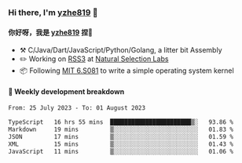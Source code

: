 ### Hi there, I'm [yzhe819](https://github.com/yzhe819) 👋

#### 你好呀，我是 [yzhe819](https://github.com/yzhe819) 捏👋

- :hammer_and_pick: C/Java/Dart/JavaScript/Python/Golang, a litter bit Assembly
- :pencil2: Working on [RSS3](https://github.com/NaturalSelectionLabs/RSS3) at [Natural Selection Labs](https://github.com/NaturalSelectionLabs)
- 📦 Following [MIT 6.S081](https://pdos.csail.mit.edu/6.S081/2020/) to write a simple operating system kernel



#### 📝 Weekly development breakdown

<!--START_SECTION:waka-->

```txt
From: 25 July 2023 - To: 01 August 2023

TypeScript   16 hrs 55 mins  ███████████████████████▒░   93.86 %
Markdown     19 mins         ▒░░░░░░░░░░░░░░░░░░░░░░░░   01.83 %
JSON         17 mins         ▒░░░░░░░░░░░░░░░░░░░░░░░░   01.59 %
XML          15 mins         ▒░░░░░░░░░░░░░░░░░░░░░░░░   01.43 %
JavaScript   11 mins         ▒░░░░░░░░░░░░░░░░░░░░░░░░   01.06 %
```

<!--END_SECTION:waka-->



